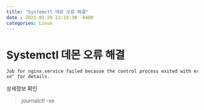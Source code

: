 ```yaml
---
title: "Systemctl 데몬 오류 해결"
date : 2021-01-29 22:19:30 -0400
categories: Linux
---
```


# Systemctl 데몬 오류 해결

```
Job for nginx.service failed because the control process exited with error code. See "systemctl status nginx.service" and "journalctl -xe" for details.
```


상세정보 확인

> journalctl -xe
